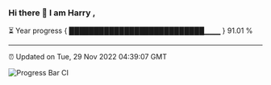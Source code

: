 ### Hi there 👋 I am Harry , 

⏳ Year progress { ███████████████████████████▁▁▁ } 91.01 %

---

⏰ Updated on Tue, 29 Nov 2022 04:39:07 GMT

![Progress Bar CI](https://github.com/duykhang68/duykhang68/workflows/Progress%20Bar%20CI/badge.svg)
